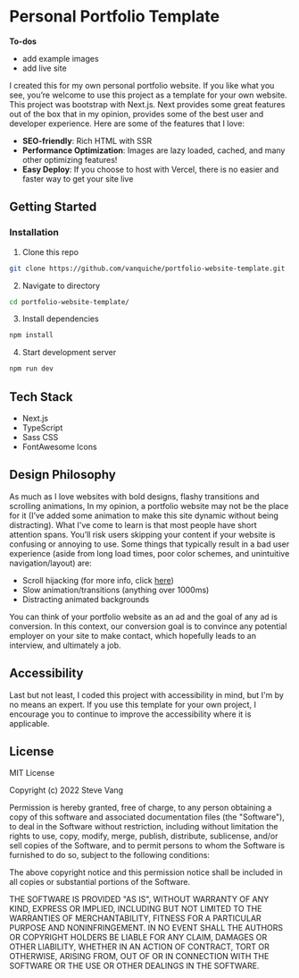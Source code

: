 # Personal Portfolio Template

**To-dos**
- add example images
- add live site

I created this for my own personal portfolio website. If you like what you see, you’re welcome to use this project as a template for your own website. This project was bootstrap with Next.js. Next provides some great features out of the box that in my opinion, provides some of the best user and developer experience. Here are some of the features that I love:

- **SEO-friendly**: Rich HTML with SSR
- **Performance Optimization**: Images are lazy loaded, cached, and many other optimizing features!
- **Easy Deploy**: If you choose to host with Vercel, there is no easier and faster way to get your site live

## Getting Started

### Installation

1. Clone this repo

```sh
git clone https://github.com/vanquiche/portfolio-website-template.git
```

2. Navigate to directory

```sh
cd portfolio-website-template/
```

3. Install dependencies

```sh
npm install
```

4. Start development server

```sh
npm run dev
```

## Tech Stack
- Next.js
- TypeScript
- Sass CSS
- FontAwesome Icons

## Design Philosophy

As much as I love websites with bold designs, flashy transitions and scrolling animations, In my opinion, a portfolio website may not be the place for it (I’ve added some animation to make this site dynamic without being distracting). What I've come to learn is that most people have short attention spans. You’ll risk users skipping your content if your website is confusing or annoying to use. Some things that typically result in a bad user experience (aside from long load times, poor color schemes, and unintuitive navigation/layout) are:

- Scroll hijacking (for more info, click [here](https://alvarotrigo.com/blog/what-is-scroll-hijacking/))
- Slow animation/transitions (anything over 1000ms)
- Distracting animated backgrounds

You can think of your portfolio website as an ad and the goal of any ad is conversion. In this context, our conversion goal is to convince any potential employer on your site to make contact, which hopefully leads to an interview, and ultimately a job.

## Accessibility

Last but not least, I coded this project with accessibility in mind, but I'm by no means an expert. If you use this template for your own project, I encourage you to continue to improve the accessibility where it is applicable.

## License

MIT License

Copyright (c) 2022 Steve Vang

Permission is hereby granted, free of charge, to any person obtaining a copy
of this software and associated documentation files (the "Software"), to deal
in the Software without restriction, including without limitation the rights
to use, copy, modify, merge, publish, distribute, sublicense, and/or sell
copies of the Software, and to permit persons to whom the Software is
furnished to do so, subject to the following conditions:

The above copyright notice and this permission notice shall be included in all
copies or substantial portions of the Software.

THE SOFTWARE IS PROVIDED "AS IS", WITHOUT WARRANTY OF ANY KIND, EXPRESS OR
IMPLIED, INCLUDING BUT NOT LIMITED TO THE WARRANTIES OF MERCHANTABILITY,
FITNESS FOR A PARTICULAR PURPOSE AND NONINFRINGEMENT. IN NO EVENT SHALL THE
AUTHORS OR COPYRIGHT HOLDERS BE LIABLE FOR ANY CLAIM, DAMAGES OR OTHER
LIABILITY, WHETHER IN AN ACTION OF CONTRACT, TORT OR OTHERWISE, ARISING FROM,
OUT OF OR IN CONNECTION WITH THE SOFTWARE OR THE USE OR OTHER DEALINGS IN THE
SOFTWARE.